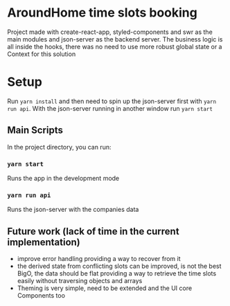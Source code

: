 # AroundHome time slots booking

Project made with create-react-app, styled-components and swr as the main modules and json-server as the backend server.
The business logic is all inside the hooks, there was no need to use more robust global state or a Context for this solution

# Setup

Run `yarn install` and then need to spin up the json-server first with `yarn run api`.
With the json-server running in another window run `yarn start`

## Main Scripts

In the project directory, you can run:

### `yarn start`

Runs the app in the development mode

### `yarn run api`

Runs the json-server with the companies data

## Future work (lack of time in the current implementation)

- improve error handling providing a way to recover from it
- the derived state from conflicting slots can be improved, is not the best BigO, the data should be flat providing
  a way to retrieve the time slots easily without traversing objects and arrays
- Theming is very simple, need to be extended and the UI core Components too
